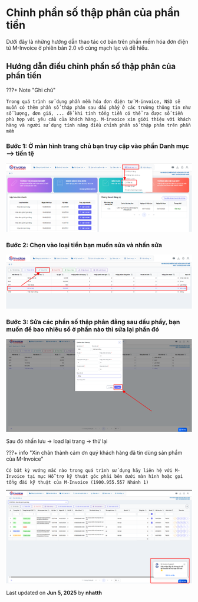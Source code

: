 # **Chỉnh phần số thập phân của phần tiền**

Dưới đây là những hướng dẫn thao tác cơ bản trên phần mềm hóa đơn điện tử M-Invoice ở phiên bản 2.0 vô cùng mạch lạc và dễ hiểu.

## **Hướng dẫn điều chỉnh phần số thập phân của phần tiền**

???+ Note "Ghi chú"

    Trong quá trình sử dụng phần mềm hóa đơn điện tử M-invoice, NSD sẽ muốn có thêm phần số thập phân sau dấu phẩy ở các trường thông tin như số lượng, đơn giá, ... để khi tính tổng tiền có thể ra được số tiền phù hợp với yêu cầu của khách hàng. M-invoice xin giới thiệu với khách hàng và người sử dụng tính năng điều chỉnh phần số thập phân trên phần mềm

### **Bước 1: Ở màn hình trang chủ bạn truy cập vào phần Danh mục --> tiền tệ**

![Hình 1](../../assets/images/invoice2/2.0_chinh-thap-phan_1.png)

### **Bước 2: Chọn vào loại tiền bạn muốn sửa và nhấn sửa**

![Hình 2](../../assets/images/invoice2/2.0_chinh-thap-phan_2.png)

### **Bước 3: Sửa các phần số thập phân đằng sau dấu phẩy, bạn muốn để bao nhiêu số ở phần nào thì sửa lại phần đó**

![Hình 3](../../assets/images/invoice2/2.0_chinh-thap-phan_3.png)

Sau đó nhấn lưu -> load lại trang -> thử lại

???+ info "Xin chân thành cảm ơn quý khách hàng đã tin dùng sản phẩm của M-Invoice"

    Có bất kỳ vướng mắc nào trong quá trình sử dụng hãy liên hệ với M-Invoice tại mục Hỗ trợ kỹ thuật góc phải bên dưới màn hình hoặc gọi tổng đài kỹ thuật của M-Invoice (1900.955.557 Nhánh 1)

![Hình 5](../../assets/images/invoice2/hotro.png)

<div class="last-updated">Last updated on <strong>Jun 5, 2025</strong> by <strong>nhatth</strong></div>
